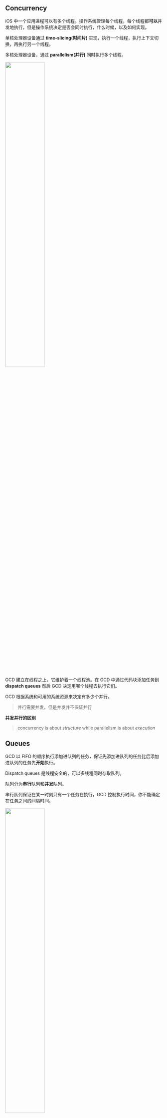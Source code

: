 ## Concurrency

iOS 中一个应用进程可以有多个线程。操作系统管理每个线程，每个线程都**可以**并发地执行，但是操作系统决定是否会同时执行，什么时候，以及如何实现。

单核处理器设备通过 **time-slicing(时间片)** 实现，执行一个线程，执行上下文切换，再执行另一个线程。

多核处理器设备，通过 **parallelism(并行)** 同时执行多个线程。

<img width="50%" height="50%" src="assets/Concurrency_vs_Parallelism.png"/>

GCD 建立在线程之上，它维护着一个线程池。在 GCD 中通过代码块添加任务到 **dispatch queues** 然后 GCD 决定用哪个线程去执行它们。

GCD 根据系统和可用的系统资源来决定有多少个并行。

> 并行需要并发，但是并发并不保证并行

**并发并行的区别**

>concurrency is about *structure* while parallelism is about *execution*

## Queues

GCD 以 FIFO 的顺序执行添加进队列的任务，保证先添加进队列的任务比后添加进队列的任务先**开始**执行。

Dispatch queues 是线程安全的，可以多线程同时存取队列。

队列分为**串行**队列和**并发**队列。

串行队列保证在某一时刻只有一个任务在执行，GCD 控制执行时间，你不能确定在任务之间的间隔时间。

<img width="50%" height="50%" src="assets/Serial-Queue-Swift.png"/>

并发队列可以让多个任务在同一时间执行。任务开始执行的顺序还是遵守 FIFO 的规则，任务结束的顺序是不确定的，开始两个任务的时间间隔也是不确定的，同时执行的任务数量也是不确定的。

<img width="50%" height="50%" src="assets/Concurrent-Queue-Swift.png"/>

当两个任务的执行时间重叠时，GCD 会决定是否在多核上执行或者通过时间片的方式执行。

GCD 提供三种主要类型的队列：

1. **Main queue**：在主线程执行并且是一个串行队列
2. **Global queues**: 整个系统共享的并发队列，共有四个不同优先级的队列：`high, default, low, background` 。background 优先级的 queue 在 I/O 活动中被限制以减少对系统的负面影响。
3. **Custom queues**: 可以是串行或者并发队列，*这些队列中的请求最终会在一个全局队列中*

全局队列的优先级属性在 iOS8 上被废弃，替代的方式是使用 QoS。

1. **User-interactive**: 任务必须马上完成以提供一个好的用户体验。
2. **User-initiated**: 用户从UI操作开始这些异步操作。用于用户等待立即的结果和被用户交互依赖的任务。对应 `high` 优先级全局队列。
3. **Default**: 默认，QoS 参数省略时的默认值，对应 `default` 优先级全局队列。
4. **Utility**: 长时间运行的任务，典型的应用是用户可见的进度指示器。可用于计算、I/O、网络、持续数据流等。对应 `low` 优先级全局队列。
5. **Background**: 用户没有意识到的任务。可用于预加载、维护、其它的无用户交互的/非是时间敏感的任务。对应 `background` 优先级的全局队列。

## Synchronous vs. Asynchronous

同步方法在任务完成之后将控制返回给调用者。

异步方法立刻返回，保持任务开始的顺序，但是不会等待任务的结束。因此，异步方法不会阻塞当前的线程执行下一个方法。

**什么时候用 async**

1. **Main Queue**: 子线程结束任务后更新UI可以通过主队列和 async 保证更新UI的操作会在当前方法执行完成之后的某个时刻执行
2. **Global Queue**: 普通非UI操作
3. **Custom Serial Queue**: 连续的后台任务。串行队列一个时刻只有一个任务在执行，解决了资源竞争问题。

**什么时候用 sync**

1. **Main Queue**: 注意死锁的情况
2. **Global Queue**: 可用在 dispatch barrier 中同步任务，或者等待一个任务完成之后再进行其它的操作
3. **Custom Serial Queue**: 注意死锁

## Managing Tasks

GCD 用闭包的方式添加任务，每个提交给 `DispatchQueue` 的任务都是一个 `DispatchWorkItem` 。

可以设置  `DispatchWorkItem` 的 `QoS` 或者是否产生新的线程等。

## Delaying Task Execution

用于希望任务在特定时间运行的时候。

> 可以用在给新启动app的用户一些提示，如果提示太早可能用户关注点在其它地方而忽略了这个提示，所以可以用延时任务完成

```swift
// 1
let delayInSeconds = 2.0

// 2
DispatchQueue.main.asyncAfter(deadline: .now() + delayInSeconds) { [weak self] in
  guard let self = self else {
    return
  }

  if PhotoManager.shared.photos.count > 0 {
    self.navigationItem.prompt = nil
  } else {
    self.navigationItem.prompt = "Add photos with faces to Googlyify them!"
  }

  // 3
  self.navigationController?.viewIfLoaded?.setNeedsLayout()
}
```

**为什么不用 Timer**

1. 可读性，Timer 需要定义一个方法，然后使用定义的方法为 selector 创建一个 Timer。GCD 方法只需要闭包
2. Timer 依赖于 runloop，所以使用 Timer 需要保证它被添加进正确的 runloop mode。
3. Timer 更适合用在需要重复的任务

## Handling the Readers-Writers Problem

可以通过 dispatch barriers 解决[Readers-Writers Problem](http://en.wikipedia.org/wiki/Readers–writers_problem)

当提交 `DispatchWorkItem` 到队列的时候，可以设置一个标识来表示这个任务在执行的时候所在队列只有这个任务在执行。

1. 所有 dispatch barrier 之前的任务都执行完成之后这个 `DispatchWorkItem` 才会执行
2. 当这个`DispatchWorkItem` 执行的时候，所在队列只有这个任务在执行
3. `DispatchWorkItem` 执行完成之后，所在队列回到默认的表现

<img width="50%" height="50%" src="assets/Dispatch-Barrier-Swift.png"/>

> 全局队列为共享，在全局队列中使用 barrier 需要注意
>
> 在自定义的并发队列中使用 barrier 实现线程安全是比较好的实践

barrier 解决了写的问题，在同一个队列进行读操作，但是使用 `sync` 方法来保证方法返回读到数据。

> 当需要**等待**任务结束之后再使用任务闭包处理的数据时，使用  sync

> **死锁 deadlock**
>
> 如果在执行的队列上调用 sync 会导致死锁
>
> sync 会等待闭包执行完成，但是闭包在当前执行的闭包调用完成之前不会调用完成或者调用，但是当前执行的闭包又在等待 sync 的闭包调用结束。

## Dispatch Groups

dispatch group 可以将多个任务组合在一起，然后**等待**所有的任务完成或者在所有的任务完成之后得到**通知**。

一个组中的任务可以是同步的或者异步的，并且可以运行在不同的队列中。

`DispatchGroup` 来管理 dispatch groups。

### **wait** 

这个方法会阻塞当前线程直到所有入队到组中的任务都完成

1. 由于会阻塞当前线程，所有应该使用 GCD 的 `async` 方法和后台队列来保证不会阻塞主线程
2. 创建一个组
3. 在每个任务开始前调用组的 `enter` 方法，在每个任务结束的时候调用组的 `leave` 方法，两个方法调用必须匹配
4. 调用组的 `wait` 方法来阻塞当前线程直到所有的任务都完成(都调用了 `leave`)。或者调用 `wait(timeout:)` 来指定超时时间。
5. `wait` 之后的调用是所有的任务都结束了或者超时了，可以处理任务之后的数据。

### **notify**

使用这个方法可以在在所有组中的任务完成之后得到通知，并且不会像 `wait` 方法一样阻塞当前线程，并且可以在 `notify` 方法中指定接收通知的队列。

1. 创建一个 `DispatchGroup`
2. 在任务开始前调用组的 `enter` 方法，在任务结束之后调用组的 `leave` 方法，同样两个方法的调用需要匹配
3. 调用组的 `notify(queue:work:)` 方法指定接收通知的队列和后续的处理

## Concurrency Looping

`DispatchQueue.concurrentPerform(iterations:execute:)` 可以并发地执行遍历，它是同步的，会在所有的遍历任务完成后退出

> 需要注意遍历迭代的次数和每次迭代的工作量，如果迭代次数很多并且每次迭代的工作量很小会造成很多开销以至于抵消并发迭代的收益。**striding** 的技术可以帮助我们避免这种情况，striding 可以让我们在一次迭代中做多个部分的任务

**什么时候使用**

1. 可以排除串行队列，因为根本没有益处
2. 在包含循环的并发队列中使用是一种好的选择，尤其是当你需要追踪进度的时候

```swift
// 仅为示例，下面的情况并不合适用并发遍历

var storedError: NSError?
let downloadGroup = DispatchGroup()
let addresses = [PhotoURLString.overlyAttachedGirlfriend,
                 PhotoURLString.successKid,
                 PhotoURLString.lotsOfFaces]
// 告诉GCD使用QoS为 .userInitiated的队列来实现并发调用
let _ = DispatchQueue.global(qos: .userInitiated)
DispatchQueue.concurrentPerform(iterations: addresses.count) { index in
  let address = addresses[index]
  let url = URL(string: address)
  downloadGroup.enter()
  let photo = DownloadPhoto(url: url!) { _, error in
    if error != nil {
      storedError = error
    }
    downloadGroup.leave()
  }
  PhotoManager.shared.addPhoto(photo)
}
downloadGroup.notify(queue: DispatchQueue.main) {
  completion?(storedError)
}
```

## Canceling Dispatch Blocks

GCD 的任务以闭包的形式派发，实际是一个 `DispatchWorkItem`，取消就是用到了 `DispatchWorkItem` 来发挥作用

>  **取消必须在任务到达队列的头开始执行之前**。

1. 使用 `DispatchWorkItem(qos:flags:block:)` 创建一个对象，`flags` 可以指定 `.inheritQoS` 来使用派发到的队列的 QoS
2. 派发所有创建的 `DispatchWorkItem` 到一个队列执行，可利用串行队列的特性保证后续的取消操作的在任务开始之前执行
3. 调用 `DispatchWorkItem` 的 `cancel` 方法来取消任务的执行，并调用组的 `leave` 方法

配合[代码](GooglyPuff/GooglyPuff/PhotoManager.swift)享用，更多参考 [Apple's documentation](https://developer.apple.com/documentation/dispatch/dispatchworkitem)

## Miscellaneous GCD Fun

### Semaphores

信号量问题讨论参考 [detailed discussion](https://greenteapress.com/wp/semaphores/) 和  [Dining Philosophers Problem](http://en.wikipedia.org/wiki/Dining_philosophers_problem)

1. 创建一个信号量并指定初始值，这个值代表可以同时访问的数量
2. 当一个访问结束的时候，调用信号量的 `signal` 方法增加信号量的值
3. 调用信号量的 `wait` 方法阻塞当前线程直到信号量的值大于0即资源可访问，`wait` 方法还可以指定超时时间。信号量的返回值是枚举，`success` 或者 `timeout`

### Dispatch Sources

dispatch sources 可以用来监听一些事件，包括 Unix signals、file descriptors、Mach ports、VFS Nodes等

**设置 dispatch source**

1. 设置要监听的事件类型、接收事件回调的 dispatch queue
2. 将事件 handler 赋值给 dispatch source
3. 前两步完成后 dispatch source 处于 suspended 状态，从而允许我们进行进一步的设置，比如设置 event handler。设置完成后，调用 source 的 `resume` 方法开始事件处理

**一个🌰**

```swift
// 1
#if DEBUG

  // 2
  var signal: DispatchSourceSignal?

  // 3
  private let setupSignalHandlerFor = { (_ object: AnyObject) in
    let queue = DispatchQueue.main

    // 4
    signal =
      DispatchSource.makeSignalSource(signal: SIGSTOP, queue: queue)
        
    // 5
    signal?.setEventHandler {
      print("Hi, I am: \(object.description!)")
    }

    // 6
    signal?.resume()
  }
#endif

// 在viewDidLoad中调用
#if DEBUG
  setupSignalHandlerFor(self)
#endif
```

DEBUG 模式中，点击 Xcode debug 栏中的 pause 和 continue 可以看到输出信息

**应用场景猜想**

1. 做 app 防护，防止攻击者 attache debugger 到 app 上

2. 做堆栈追踪工具，方便找到想在 debugger 中操作的对象

3. 辅助调试，还是上面的🌰，在 EventHandler 的 print 方法上增加断点，则可以在 app 运行的任意时刻通过 pause 和 continue 进入到此断点，然后进行进一步的调试

   ```swift
   expression let $vc = unsafeBitCast(0x7fd301d0a310, to: GooglyPuff.PhotoCollectionViewController.self)
   expression $vc.navigationItem.prompt = "WOOT!"
   ```

## Reference

1. 不完整翻译自 raywenderlich 的 grand-central-dispatch-tutorial-for-swift-4 [part-1](https://www.raywenderlich.com/5370-grand-central-dispatch-tutorial-for-swift-4-part-1-2)  [part-2](https://www.raywenderlich.com/5371-grand-central-dispatch-tutorial-for-swift-4-part-2-2)